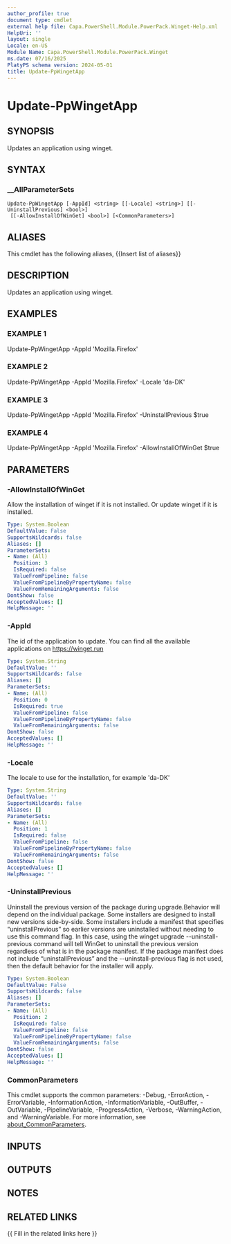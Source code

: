 ```yaml
---
author_profile: true
document type: cmdlet
external help file: Capa.PowerShell.Module.PowerPack.Winget-Help.xml
HelpUri: ''
layout: single
Locale: en-US
Module Name: Capa.PowerShell.Module.PowerPack.Winget
ms.date: 07/16/2025
PlatyPS schema version: 2024-05-01
title: Update-PpWingetApp
---
```


# Update-PpWingetApp

## SYNOPSIS

Updates an application using winget.

## SYNTAX

### __AllParameterSets

```
Update-PpWingetApp [-AppId] <string> [[-Locale] <string>] [[-UninstallPrevious] <bool>]
 [[-AllowInstallOfWinGet] <bool>] [<CommonParameters>]
```

## ALIASES

This cmdlet has the following aliases,
  {{Insert list of aliases}}

## DESCRIPTION

Updates an application using winget.

## EXAMPLES

### EXAMPLE 1

Update-PpWingetApp -AppId 'Mozilla.Firefox'

### EXAMPLE 2

Update-PpWingetApp -AppId 'Mozilla.Firefox' -Locale 'da-DK'

### EXAMPLE 3

Update-PpWingetApp -AppId 'Mozilla.Firefox' -UninstallPrevious $true

### EXAMPLE 4

Update-PpWingetApp -AppId 'Mozilla.Firefox' -AllowInstallOfWinGet $true

## PARAMETERS

### -AllowInstallOfWinGet

Allow the installation of winget if it is not installed.
Or update winget if it is installed.

```yaml
Type: System.Boolean
DefaultValue: False
SupportsWildcards: false
Aliases: []
ParameterSets:
- Name: (All)
  Position: 3
  IsRequired: false
  ValueFromPipeline: false
  ValueFromPipelineByPropertyName: false
  ValueFromRemainingArguments: false
DontShow: false
AcceptedValues: []
HelpMessage: ''
```

### -AppId

The id of the application to update.
You can find all the available applications on https://winget.run

```yaml
Type: System.String
DefaultValue: ''
SupportsWildcards: false
Aliases: []
ParameterSets:
- Name: (All)
  Position: 0
  IsRequired: true
  ValueFromPipeline: false
  ValueFromPipelineByPropertyName: false
  ValueFromRemainingArguments: false
DontShow: false
AcceptedValues: []
HelpMessage: ''
```

### -Locale

The locale to use for the installation, for example 'da-DK'

```yaml
Type: System.String
DefaultValue: ''
SupportsWildcards: false
Aliases: []
ParameterSets:
- Name: (All)
  Position: 1
  IsRequired: false
  ValueFromPipeline: false
  ValueFromPipelineByPropertyName: false
  ValueFromRemainingArguments: false
DontShow: false
AcceptedValues: []
HelpMessage: ''
```

### -UninstallPrevious

Uninstall the previous version of the package during upgrade.Behavior will depend on the individual package.
Some installers are designed to install new versions side-by-side.
Some installers include a manifest that specifies “uninstallPrevious” so earlier versions are uninstalled without needing to use this command flag.
In this case, using the winget upgrade --uninstall-previous command will tell WinGet to uninstall the previous version regardless of what is in the package manifest.
If the package manifest does not include “uninstallPrevious” and the --uninstall-previous flag is not used, then the default behavior for the installer will apply.

```yaml
Type: System.Boolean
DefaultValue: False
SupportsWildcards: false
Aliases: []
ParameterSets:
- Name: (All)
  Position: 2
  IsRequired: false
  ValueFromPipeline: false
  ValueFromPipelineByPropertyName: false
  ValueFromRemainingArguments: false
DontShow: false
AcceptedValues: []
HelpMessage: ''
```

### CommonParameters

This cmdlet supports the common parameters: -Debug, -ErrorAction, -ErrorVariable,
-InformationAction, -InformationVariable, -OutBuffer, -OutVariable, -PipelineVariable,
-ProgressAction, -Verbose, -WarningAction, and -WarningVariable. For more information, see
[about_CommonParameters](https://go.microsoft.com/fwlink/?LinkID=113216).

## INPUTS

## OUTPUTS

## NOTES

## RELATED LINKS

{{ Fill in the related links here }}

